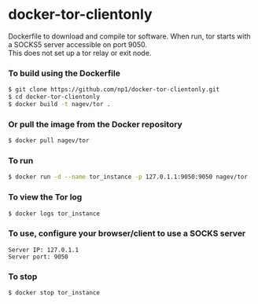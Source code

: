 # docker-tor-clientonly

Dockerfile to download and compile tor software.
When run, tor starts with a SOCKS5 server accessible on port 9050.  
This does not set up a tor relay or exit node.

### To build using the Dockerfile

```bash
$ git clone https://github.com/np1/docker-tor-clientonly.git
$ cd docker-tor-clientonly
$ docker build -t nagev/tor .
```

### Or pull the image from the Docker repository

```bash
$ docker pull nagev/tor
```

### To run

```bash
$ docker run -d --name tor_instance -p 127.0.1.1:9050:9050 nagev/tor
```

### To view the Tor log

```bash
$ docker logs tor_instance
```

### To use, configure your browser/client to use a SOCKS server

    Server IP: 127.0.1.1
    Server port: 9050

### To stop

```bash
$ docker stop tor_instance
```
